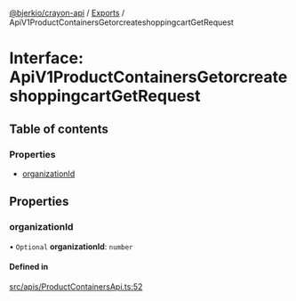 [@bjerkio/crayon-api](../README.md) / [Exports](../modules.md) / ApiV1ProductContainersGetorcreateshoppingcartGetRequest

# Interface: ApiV1ProductContainersGetorcreateshoppingcartGetRequest

## Table of contents

### Properties

- [organizationId](ApiV1ProductContainersGetorcreateshoppingcartGetRequest.md#organizationid)

## Properties

### organizationId

• `Optional` **organizationId**: `number`

#### Defined in

[src/apis/ProductContainersApi.ts:52](https://github.com/bjerkio/crayon-api-js/blob/22cd66d/src/apis/ProductContainersApi.ts#L52)
